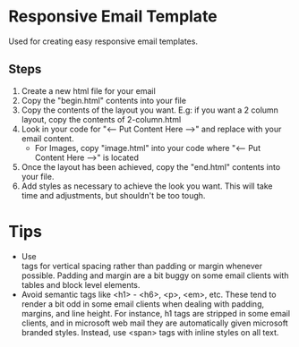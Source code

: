 Responsive Email Template
=========================

Used for creating easy responsive email templates.

## Steps
  1. Create a new html file for your email
  2. Copy the "begin.html" contents into your file
  3. Copy the contents of the layout you want. E.g: if you want a 2 column layout, copy the contents of 2-column.html
  4. Look in your code for "<-- Put Content Here -->" and replace with your email content.
      * For Images, copy "image.html" into your code where "<-- Put Content Here -->" is located
  5. Once the layout has been achieved, copy the "end.html" contents into your file.
  6. Add styles as necessary to achieve the look you want. This will take time and adjustments, but shouldn't be too tough.


Tips
====

* Use <br> tags for vertical spacing rather than padding or margin whenever possible. Padding and margin are a bit buggy on some email clients with tables and block level elements.
* Avoid semantic tags like &lt;h1&gt; - &lt;h6&gt;, &lt;p&gt;, &lt;em&gt;, etc. These tend to render a bit odd in some email clients when dealing with padding, margins, and line height. For instance, h1 tags are stripped in some email clients, and in microsoft web mail they are automatically given microsoft branded styles. Instead, use &lt;span&gt; tags with inline styles on all text.
